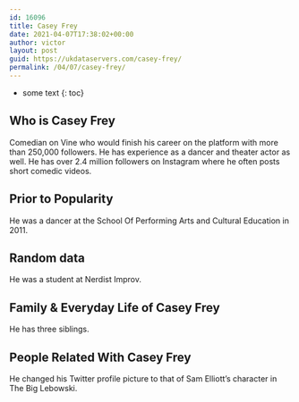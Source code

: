 ```yaml
---
id: 16096
title: Casey Frey
date: 2021-04-07T17:38:02+00:00
author: victor
layout: post
guid: https://ukdataservers.com/casey-frey/
permalink: /04/07/casey-frey/
---
```


* some text
{: toc}


## Who is Casey Frey



Comedian on Vine who would finish his career on the platform with more than 250,000 followers. He has experience as a dancer and theater actor as well. He has over 2.4 million followers on Instagram where he often posts short comedic videos. 

                
                
                
## Prior to Popularity



He was a dancer at the School Of Performing Arts and Cultural Education in 2011.

                
                
                
## Random data



He was a student at Nerdist Improv. 

                
                
                
## Family & Everyday Life of Casey Frey



He has three siblings.

                
                
                
## People Related With Casey Frey



He changed his Twitter profile picture to that of Sam Elliott&#8217;s character in The Big Lebowski.

                
              
            
          
          
          